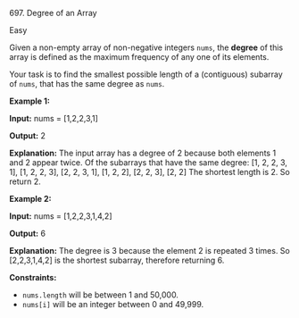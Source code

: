 697\. Degree of an Array

Easy

Given a non-empty array of non-negative integers `nums`, the **degree** of this array is defined as the maximum frequency of any one of its elements.

Your task is to find the smallest possible length of a (contiguous) subarray of `nums`, that has the same degree as `nums`.

**Example 1:**

**Input:** nums = [1,2,2,3,1]

**Output:** 2

**Explanation:** The input array has a degree of 2 because both elements 1 and 2 appear twice. Of the subarrays that have the same degree: [1, 2, 2, 3, 1], [1, 2, 2, 3], [2, 2, 3, 1], [1, 2, 2], [2, 2, 3], [2, 2] The shortest length is 2. So return 2.

**Example 2:**

**Input:** nums = [1,2,2,3,1,4,2]

**Output:** 6

**Explanation:** The degree is 3 because the element 2 is repeated 3 times. So [2,2,3,1,4,2] is the shortest subarray, therefore returning 6.

**Constraints:**

*   `nums.length` will be between 1 and 50,000.
*   `nums[i]` will be an integer between 0 and 49,999.